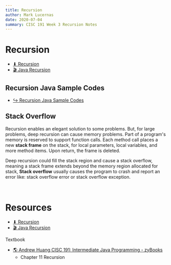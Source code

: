 ```yaml
---
title: Recursion
author: Mark Lucernas
date: 2020-07-04
summary: CISC 191 Week 3 Recursion Notes
---
```



# Recursion

- [⬇ Recursion](file:../../../../../../../files/summer-2020/CISC-191/week-3/recursion.ppt)
- [🎬 Java Recursion](https://www.youtube.com/watch?v=neuDuf_i8Sg)


## Recursion Java Sample Codes

- [↪ Recursion Java Sample Codes](recursion_sample_codes)


## Stack Overflow

Recursion enables an elegant solution to some problems. But, for large problems,
deep recursion can cause memory problems. Part of a program's memory is reserved
to support function calls. Each method call places a new **stack frame** on the
stack, for local parameters, local variables, and more method items. Upon
return, the frame is deleted.

Deep recursion could fill the stack region and cause a stack overflow, meaning a
stack frame extends beyond the memory region allocated for stack, **Stack
overflow** usually causes the program to crash and report an error like: stack
overflow error or stack overflow exception.

<br>

# Resources

- [⬇ Recursion](file:../../../../../../../files/summer-2020/CISC-191/week-3/recursion.ppt)
- [🎬 Java Recursion](https://www.youtube.com/watch?v=neuDuf_i8Sg)

Textbook

+ [🌎 Andrew Huang CISC 191: Intermediate Java Programming - zyBooks](https://www.zybooks.com/)
    - Chapter 11 Recursion
